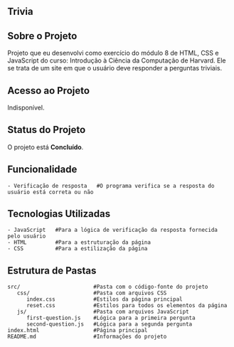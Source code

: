 ## Trivia


## Sobre o Projeto

Projeto que eu desenvolvi como exercício do módulo 8 de HTML, CSS e JavaScript do curso: Introdução à Ciência da Computação de Harvard. Ele se trata de um site em que o usuário deve responder a perguntas triviais.



## Acesso ao Projeto

Indisponível.


## Status do Projeto

O projeto está **Concluído**.



## Funcionalidade

```plaintext
- Verificação de resposta   #O programa verifica se a resposta do usuário está correta ou não
```



## Tecnologias Utilizadas

```plaintext
- JavaScript   #Para a lógica de verificação da resposta fornecida pelo usuário
- HTML         #Para a estruturação da página
- CSS          #Para a estilização da página
```



## Estrutura de Pastas

```plaintext
src/                       #Pasta com o código-fonte do projeto
   css/                    #Pasta com arquivos CSS
      index.css            #Estilos da página principal
      reset.css            #Estilos para todos os elementos da página
   js/                     #Pasta com arquivos JavaScript
      first-question.js    #Lógica para a primeira pergunta
      second-question.js   #Lógica para a segunda pergunta
index.html                 #Página principal
README.md                  #Informações do projeto
```